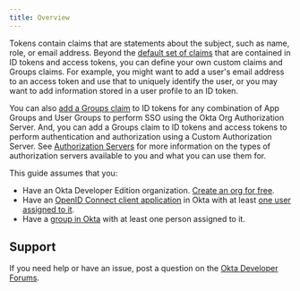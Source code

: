 ```yaml
---
title: Overview
---
```


Tokens contain claims that are statements about the subject, such as name, role, or email address. Beyond the [default set of claims](/docs/guides/validate-id-tokens/) that are contained in ID tokens and access tokens, you can define your own custom claims and Groups claims. For example, you might want to add a user's email address to an access token and use that to uniquely identify the user, or you may want to add information stored in a user profile to an ID token.

You can also [add a Groups claim](/docs/guides/customize-tokens-groups-claim/) to ID tokens for any combination of App Groups and User Groups to perform SSO using the Okta Org Authorization Server. And, you can add a Groups claim to ID tokens and access tokens to perform authentication and authorization using a Custom Authorization Server. See [Authorization Servers](/docs/guides/customize-authz-server/overview/) for more information on the types of authorization servers available to you and what you can use them for.

This guide assumes that you:

* Have an Okta Developer Edition organization. [Create an org for free](https://developer.okta.com/signup).
* Have an [OpenID Connect client application](https://help.okta.com/en/prod/okta_help_CSH.htm#ext_Apps_App_Integration_Wizard-oidc) in Okta with at least [one user assigned to it](https://help.okta.com/en/prod/okta_help_CSH.htm#ext-assign-apps).
* Have a [group in Okta](https://help.okta.com/en/prod/okta_help_CSH.htm#ext_Directory_Groups) with at least one person assigned to it.

## Support

If you need help or have an issue, post a question on the [Okta Developer Forums](https://devforum.okta.com).

<NextSectionLink/>
